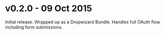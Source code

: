 # v0.2.0 - 09 Oct 2015

Initial release. Wrapped up as a Dropwizard Bundle. Handles full OAuth flow including form submissions.

